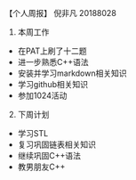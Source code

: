 【个人周报】 倪非凡 20188028

1. 本周工作
 - 在PAT上刷了十二题
 - 进一步熟悉C++语法
 - 安装并学习markdown相关知识
 - 学习github相关知识
 - 参加1024活动
 
2. 下周计划
 - 学习STL
 - 复习巩固链表相关知识 
 - 继续巩固C++语法
 - 教男朋友C++
